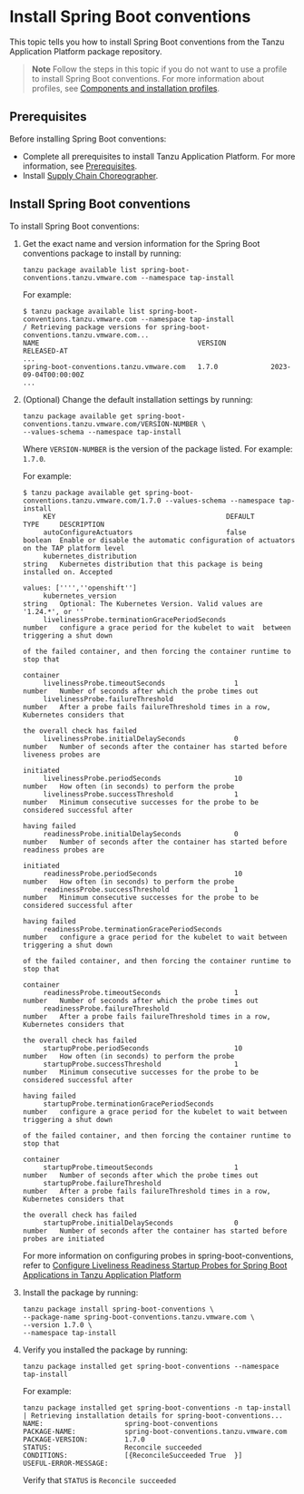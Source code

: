 # Install Spring Boot conventions

This topic tells you how to install Spring Boot conventions from the Tanzu Application Platform
package repository.

> **Note** Follow the steps in this topic if you do not want to use a profile to install
> Spring Boot conventions.
> For more information about profiles, see
> [Components and installation profiles](../about-package-profiles.hbs.md).

## <a id='prereqs'></a>Prerequisites

Before installing Spring Boot conventions:

- Complete all prerequisites to install Tanzu Application Platform. For more information, see
  [Prerequisites](../prerequisites.hbs.md).
- Install [Supply Chain Choreographer](../scc/install-scc.hbs.md).

## <a id='install-spring-boot-conv'></a> Install Spring Boot conventions

To install Spring Boot conventions:

1. Get the exact name and version information for the Spring Boot conventions package to install
   by running:

   ```console
   tanzu package available list spring-boot-conventions.tanzu.vmware.com --namespace tap-install
   ```

   For example:

   ```console
   $ tanzu package available list spring-boot-conventions.tanzu.vmware.com --namespace tap-install
   / Retrieving package versions for spring-boot-conventions.tanzu.vmware.com...
   NAME                                       VERSION           RELEASED-AT
   ...
   spring-boot-conventions.tanzu.vmware.com   1.7.0             2023-09-04T00:00:00Z
   ...
   ```

1. (Optional) Change the default installation settings by running:

    ```console
    tanzu package available get spring-boot-conventions.tanzu.vmware.com/VERSION-NUMBER \
    --values-schema --namespace tap-install
    ```

    Where `VERSION-NUMBER` is the version of the package listed. For example: `1.7.0`.

    For example:

    ```console
    $ tanzu package available get spring-boot-conventions.tanzu.vmware.com/1.7.0 --values-schema --namespace tap-install
         KEY                                          DEFAULT             TYPE     DESCRIPTION
         autoConfigureActuators                       false               boolean  Enable or disable the automatic configuration of actuators on the TAP platform level
         kubernetes_distribution                                          string   Kubernetes distribution that this package is being installed on. Accepted
                                                                                   values: ['''',''openshift'']
         kubernetes_version                                               string   Optional: The Kubernetes Version. Valid values are '1.24.*', or ''
         livelinessProbe.terminationGracePeriodSeconds                    number   configure a grace period for the kubelet to wait  between triggering a shut down   
                                                                                   of the failed container, and then forcing the container runtime to stop that      
                                                                                   container                                                                         
         livelinessProbe.timeoutSeconds                 1                 number   Number of seconds after which the probe times out                                 
         livelinessProbe.failureThreshold                                 number   After a probe fails failureThreshold times in a row, Kubernetes considers that    
                                                                                   the overall check has failed                                                      
         livelinessProbe.initialDelaySeconds            0                 number   Number of seconds after the container has started before liveness probes are      
                                                                                   initiated                                                                         
         livelinessProbe.periodSeconds                  10                number   How often (in seconds) to perform the probe                                       
         livelinessProbe.successThreshold               1                 number   Minimum consecutive successes for the probe to be considered successful after     
                                                                                   having failed                                                                     
         readinessProbe.initialDelaySeconds             0                 number   Number of seconds after the container has started before readiness probes are     
                                                                                   initiated                                                                         
         readinessProbe.periodSeconds                   10                number   How often (in seconds) to perform the probe                                       
         readinessProbe.successThreshold                1                 number   Minimum consecutive successes for the probe to be considered successful after     
                                                                                   having failed                                                                     
         readinessProbe.terminationGracePeriodSeconds                     number   configure a grace period for the kubelet to wait between triggering a shut down   
                                                                                   of the failed container, and then forcing the container runtime to stop that      
                                                                                   container                                                                         
         readinessProbe.timeoutSeconds                  1                 number   Number of seconds after which the probe times out                                 
         readinessProbe.failureThreshold                                  number   After a probe fails failureThreshold times in a row, Kubernetes considers that    
                                                                                   the overall check has failed                                                      
         startupProbe.periodSeconds                     10                number   How often (in seconds) to perform the probe                                       
         startupProbe.successThreshold                  1                 number   Minimum consecutive successes for the probe to be considered successful after     
                                                                                   having failed                                                                     
         startupProbe.terminationGracePeriodSeconds                       number   configure a grace period for the kubelet to wait between triggering a shut down   
                                                                                   of the failed container, and then forcing the container runtime to stop that      
                                                                                   container                                                                         
         startupProbe.timeoutSeconds                    1                 number   Number of seconds after which the probe times out                                 
         startupProbe.failureThreshold                                    number   After a probe fails failureThreshold times in a row, Kubernetes considers that    
                                                                                   the overall check has failed                                                      
         startupProbe.initialDelaySeconds               0                 number   Number of seconds after the container has started before probes are initiated
    ```

   For more information on configuring probes in spring-boot-conventions, refer to [Configure Liveliness Readiness Startup Probes for Spring Boot Applications in Tanzu Application Platform](./configuring-liveliness-readiness-startup-probes.hbs.md)

1. Install the package by running:

   ```console
   tanzu package install spring-boot-conventions \
   --package-name spring-boot-conventions.tanzu.vmware.com \
   --version 1.7.0 \
   --namespace tap-install
   ```

1. Verify you installed the package by running:

   ```console
   tanzu package installed get spring-boot-conventions --namespace tap-install
   ```

   For example:

   ```console
   tanzu package installed get spring-boot-conventions -n tap-install
   | Retrieving installation details for spring-boot-conventions...
   NAME:                    spring-boot-conventions
   PACKAGE-NAME:            spring-boot-conventions.tanzu.vmware.com
   PACKAGE-VERSION:         1.7.0
   STATUS:                  Reconcile succeeded
   CONDITIONS:              [{ReconcileSucceeded True  }]
   USEFUL-ERROR-MESSAGE:
   ```

   Verify that `STATUS` is `Reconcile succeeded`
